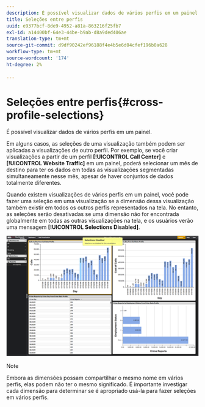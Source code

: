 ```yaml
---
description: É possível visualizar dados de vários perfis em um painel.
title: Seleções entre perfis
uuid: e9377bcf-8de9-4952-a81a-863216f25fb7
exl-id: a14400bf-64e3-44be-b9ab-d8a9ded406ae
translation-type: tm+mt
source-git-commit: d9df90242ef96188f4e4b5e6d04cfef196b0a628
workflow-type: tm+mt
source-wordcount: '174'
ht-degree: 2%

---
```


# Seleções entre perfis{#cross-profile-selections}

É possível visualizar dados de vários perfis em um painel.

Em alguns casos, as seleções de uma visualização também podem ser aplicadas a visualizações de outro perfil. Por exemplo, se você criar visualizações a partir de um perfil **[!UICONTROL Call Center]** e **[!UICONTROL Website Traffic]** em um painel, poderá selecionar um mês de destino para ter os dados em todas as visualizações segmentadas simultaneamente nesse mês, apesar de haver conjuntos de dados totalmente diferentes.

Quando existem visualizações de vários perfis em um painel, você pode fazer uma seleção em uma visualização se a dimensão dessa visualização também existir em todos os outros perfis representados na tela. No entanto, as seleções serão desativadas se uma dimensão não for encontrada globalmente em todas as outras visualizações na tela, e os usuários verão uma mensagem **[!UICONTROL Selections Disabled]**.

![](assets/selection_disabled.png)

>[!NOTE]
>
>Embora as dimensões possam compartilhar o mesmo nome em vários perfis, elas podem não ter o mesmo significado. É importante investigar cada dimensão para determinar se é apropriado usá-la para fazer seleções em vários perfis.
